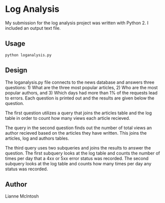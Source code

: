 # Log Analysis

My submission for the log analysis project was written with Python 2. I included an output text file.

## Usage
```
python loganalysis.py
```

## Design

The loganalysis.py file connects to the news database and answers three questions: 1) What are the three most popular articles, 2) Who are the most popular authors, and 3) Which days had more than 1% of the requests lead to errors. Each question is printed out and the results are given below the question.

The first question utilizes a query that joins the articles table and the log table in order to count how many views each article recieved.

The query in the second question finds out the number of total views an author recieved based on the articles they have written. This joins the articles, log and authors tables.

The third query uses two subqueries and joins the results to answer the question. The first subquery looks at the log table and counts the number of times per day that a 4xx or 5xx error status was recorded. The second subquery looks at the log table and counts how many times per day any status was recorded.

## Author

Lianne McIntosh